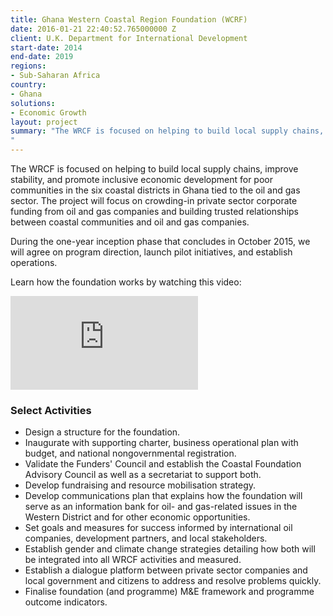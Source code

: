 ```yaml
---
title: Ghana Western Coastal Region Foundation (WCRF)
date: 2016-01-21 22:40:52.765000000 Z
client: U.K. Department for International Development
start-date: 2014  
end-date: 2019
regions:
- Sub-Saharan Africa
country:
- Ghana
solutions:
- Economic Growth
layout: project
summary: "The WRCF is focused on helping to build local supply chains, improve stability, and promote inclusive economic development for poor communities in the six coastal districts in Ghana tied to the oil and gas sector. The project will focus on crowding-in private sector corporate funding from oil and gas companies and building trusted relationships between coastal communities and oil and gas companies.
"
---
```

The WRCF is focused on helping to build local supply chains, improve stability, and promote inclusive economic development for poor communities in the six coastal districts in Ghana tied to the oil and gas sector. The project will focus on crowding-in private sector corporate funding from oil and gas companies and building trusted relationships between coastal communities and oil and gas companies.

During the one-year inception phase that concludes in October 2015, we will agree on program direction, launch pilot initiatives, and establish operations.

Learn how the foundation works by watching this video:
<iframe allowfullscreen="" frameborder="0" mozallowfullscreen="" src="https://player.vimeo.com/video/134617154" webkitallowfullscreen=""></iframe>

###  Select Activities

* Design a structure for the foundation.
* Inaugurate with supporting charter, business operational plan with budget, and national nongovernmental registration.
* Validate the Funders' Council and establish the Coastal Foundation Advisory Council as well as a secretariat to support both.
* Develop fundraising and resource mobilisation strategy.
* Develop communications plan that explains how the foundation will serve as an information bank for oil- and gas-related issues in the Western District and for other economic opportunities.
* Set goals and measures for success informed by international oil companies, development partners, and local stakeholders.
* Establish gender and climate change strategies detailing how both will be integrated into all WRCF activities and measured.
* Establish a dialogue platform between private sector companies and local government and citizens to address and resolve problems quickly.
* Finalise foundation (and programme) M&E framework and programme outcome indicators.
